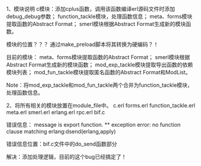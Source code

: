 1、模块说明
c模块：添加cplus函数，调用该函数编译erl源码文件时添加debug_debug参数；
function_tackle模块，处理函数信息；
meta、forms模块提取函数的Abstract Format；
smerl模块根据Abstract Format生成新的模块函数。

模块的位置？？？
通过make_preload脚本将其转换为硬编码？！


目前的模块：
meta、forms模块提取函数的Abstract Format；
smerl模块根据Abstract Format生成新的模块函数；
mod_exp_tackle模块提取导出函数的依赖模块列表；
mod_fun_tackle模块提取匿名函数的Abstract Format和ModList。

Note：将mod_exp_tackle和mod_fun_tackle两个合并为function_tackle模块，处理函数信息。


2、将所有相关的模块放置在module_file中。
c.erl
forms.erl
function_tackle.erl
meta.erl
smerl.erl
erlang.erl
rpc.erl
bif.c

错误信息：
message is export function.
** exception error: no function clause matching erlang:dsend(erlang,apply)


错误信息位置：bif.c文件中的do_send函数部分

解决：添加处理逻辑，目前的这个bug已经搞定了！

